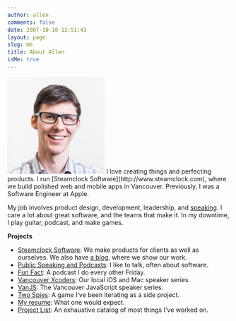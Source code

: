 ```yaml
---
author: allen
comments: false
date: 2007-10-10 12:51:43
layout: page
slug: me
title: About Allen
isMe: true
---
```


<img src='/images/allen-pike-2016.jpg' style='width: 220px;' class='side'>
I love creating things and perfecting products. I run [Steamclock Software](http://www.steamclock.com), where we build polished web and mobile apps in Vancouver. Previously, I was a Software Engineer at Apple.

My job involves product design, development, leadership, and [speaking](/speaking). I care a lot about great software, and the teams that make it. In my downtime, I play guitar, podcast, and make games.

**Projects**

* [Steamclock Software](http://www.steamclock.com/): We make products for clients as well as ourselves. We also have [a blog](http://www.steamclock.com/blog/), where we show our work.
* [Public Speaking and Podcasts](/speaking/): I like to talk, often about software.
* [Fun Fact](https://funfact.fm/): A podcast I do every other Friday.
* [Vancouver Xcoders](https://www.meetup.com/Vancouver-Xcoders/): Our local iOS and Mac speaker series.
* [VanJS](http://www.vanjs.com/): The Vancouver JavaScript speaker series.
* [Two Spies](https://www.steamclock.com/spies/): A game I've been iterating as a side project.
* [My resume](/resume/): What one would expect.
* [Project List](/projects/): An exhaustive catalog of most things I've worked on.
